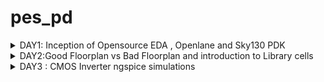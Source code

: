 # pes_pd

<details>
  <summary>
    DAY1: Inception of Opensource EDA , Openlane and Sky130 PDK 
  </summary>
  <br>
  To develop an ASIC you need three major components 
  + ``` RTL IP ```

  + ```PDK``` : Process Design Kit ; Collection of files used to model a fabrication .

  + ```EDA Tools```

    ASIC Design flow goes from RTL to GDSII
    The flow is as follows :
    + Synthesis:Converts RTL into a circuit which has elements in the standard libraray 
    + Floor Planning: Partition of CHIP die between different system building blocks and place teh IO pads or define dimension , pin locations
    + Placement: place the cells on the floorplanned rows
    + Clock Tree Synthesis:Create clock distribution networks with minimum skew 
    + Routing: Implementation of interconnects between the different layers.
    + Sign Off: DRC , LVS and STA
   
    For this course we use OpenLane which comes with various other packages such as Yosys and abc .
    Openlane is used to harden the macros and chips , Yosys is used for RTL synthesis , ABC is used for RTL optimizations , abc maps the
    netlist converted by Yosys to a technological library .Further OpenRoad performs placement and routing .

    Given is the OPenLane flow:
    ![Screenshot from 2023-09-16 21-03-59](https://github.com/AdrikaMohanty/pes_pd/assets/84654826/1e7d74d6-8c43-4d4e-b240-7f5f88be8107)

    

    ## Importing Package :
    Since different software dependencies are needed to run openlane you need to import package , so every time you run the interactive terminal you need to import the package
    by using the command ```package require openlane 0.9```

    ```
        cd OpenLane
        sudo make mount
        ./flow.tcl -interactive
    ```
  Here we are checking for pre defined module picorv32a

  ```
    package require openlane 0.9
    prep -design <filename>
    run_synthesis
```

  ![Screenshot from 2023-09-16 22-21-41](https://github.com/AdrikaMohanty/pes_pd/assets/84654826/dee1cc9a-3af5-4eab-a18d-22310e026aa7)

  
  
  The task given is to find the ratio of total number of cells to d flip flop 

  ![Screenshot from 2023-09-16 22-28-34](https://github.com/AdrikaMohanty/pes_pd/assets/84654826/28650b7a-9e9b-4a1f-a387-f0655c5ea1cf)





 From here we can see total number of cells is 9541 and dff (sky130_fd_sc_hd__dfxtp_2)is 1596, thus the ratio is 0.1672
 
</details>




<details>
  <summary>
    DAY2:Good Floorplan vs Bad Floorplan and introduction to Library cells
  </summary>
  <br>
   ## Chip floorplanning : 

  + Defining the width and height of core and die : In defining the width and height *Utilization Factor* plays an important role , UTILISATION FACTOR = Area Occupied by the Netlist / Area of the core, Aspect ratio=Height / width
  + Defining location of pre placed cells: Some IPs such as memories , clock gating cells, comparator , mux needs to be instantiated multiple times , such IPs are placed on chip before automated placement and routing .
  + De-coupling of Capacitors :Combinational blocks need to be connected to Vss and Vdd for operation . But if the circuit is large with many resistors, there might be a problem with charging and discharging of capacitors , this can lead to noise margin in the circuits ,for this we use de-coupling capacitors that is placed close to the combinational block , when switching activity takes place it detaches from circuit and the capacitance can be charged fully .
  + Power planning :  When a transition occurs on a net, charge associated with coupling capacitors may be dumped to ground. If there are not enough ground taps charge will accumulate at the tap and the ground line will act like a large resistor, raising the ground voltage and lowering our noise margin. To bypass this problem a robust PDN with many power strap taps are needed to lower the resistance associated with the PDN.
  + Pin Placement: All input pins should be placed on the left and all output pins to he right
  + Logical cell placement Blockage : Block the area occupied by the pins to prevent the PNR tool from placing logical blocks where pins are present

    ### This lab focuses on floorplanning of picorv32a , which we have previously synthesized

    ```
    cd OpenLane
    sudo make mount
    ./flow.tcl -interactive
    package require openlane 0.9
    run_synthesis
    run_floorplan
    ```
  ![image](https://github.com/AdrikaMohanty/pes_pd/assets/84654826/52f3f496-fbc2-43d9-895f-78394d333a49)


  ![image](https://github.com/AdrikaMohanty/pes_pd/assets/84654826/aa8949fa-8632-4ae6-9cb2-c0afe846f480)



  ![image](https://github.com/AdrikaMohanty/pes_pd/assets/84654826/4da51cc5-f87e-4cc2-905e-1d9154fd741a)

  ![image](https://github.com/AdrikaMohanty/pes_pd/assets/84654826/4e8d3b99-6746-4e08-8036-76d7b5f241c8)

  



  
</details>


<details>
  <summary>DAY3 : CMOS Inverter ngspice simulations</summary>

  git clone the following to get all the necessary files
  ```
cd OpenLane
git clone https://github.com/nickson-jose/vsdstdcelldesign.git
cd vsdstdcelldesign
```

make sure your sky130A.tech file is in ```vsdstdcelldesign``` folder , if not you can copy it .

To view the layout use the following command :
```
magic -T sky130A.tech sky130_inv.mag &
```

![image](https://github.com/AdrikaMohanty/pes_pd/assets/84654826/d64397ed-3638-4bcb-a767-0ca177d82910)

we perform sll the dimulstions on the spice file , to extract the spice file use the following command in tckcon window:

```
pwd
extract all
ext2spice cthresh 0 rthresh 0
ext2spice

```
![image](https://github.com/AdrikaMohanty/pes_pd/assets/84654826/48ecf6b4-a777-445d-8127-7c0b59b606d7)

you need to make some changes in the spice file to get the simulation results :

![image](https://github.com/AdrikaMohanty/pes_pd/assets/84654826/839c3b13-32cc-45d9-b409-44eda5318644)


to see the ngspice simulation:
```ngspice sky130_inv.spice```


![image](https://github.com/AdrikaMohanty/pes_pd/assets/84654826/faf3ee6a-f41d-4036-bf30-3125ab74a7e1)



To get the transient analysis of inverter you can do 
```plot y vs time a```


![image](https://github.com/AdrikaMohanty/pes_pd/assets/84654826/234693ef-0fcd-41a0-a4f2-0050dd06c6b8)


Use the drc_tests files , I have uploaded can be downloaded from there 

```
cd drc_tests
```

use the following to invoke magic :

```magic -d XR```

![image](https://github.com/AdrikaMohanty/pes_pd/assets/84654826/6ea64307-9f92-4152-a3e1-2d8970affe7c)


now open met3.mag using the command
```
magic -T sky130A.tech met3.mag &
```
Typing drc why in the tckcon window gives the drc error associated 

![image](https://github.com/AdrikaMohanty/pes_pd/assets/84654826/f5fa8da4-a504-4828-a978-ff5984a18083)

Load poly by typing ```load poly ``` in tkcon window 

after this you can see there is incorrect poly 

![image](https://github.com/AdrikaMohanty/pes_pd/assets/84654826/e9c41b3d-8442-4a4a-aa16-9841f31833db)

To fix this:

Make the following changes in sky130A.tech file :
 Add the following lines after line 5178

 ```
spacing xhrpoly,uhrpoly,xpc allpolynonres 480 touching_illegal \
	"xhrpoly/uhrpoly resistor spacing to diffusion < %d (poly.9)"  
```

Add the following lines after line 4815
```
spacing npres allpolynonres 480 touching_illegal \
	"poly.resistor spacing to N-tap < %d (poly.9)"
```


![image](https://github.com/AdrikaMohanty/pes_pd/assets/84654826/a00bb55f-e75f-4fe4-8eed-d38098377ac9)


To fix poly and diff and tap drc, make the following changes to the sky130A.tech file. Substitute the following lines in 4814 and 4815
```
spacing npres alldiff 480 touching_illegal \
	"poly.resistor spacing to N-tap < %d (poly.9)"
```

To fix nwell errors write the foolowings lines after line 4728 in sky130A.tech
```
variants (full)
cifmaxwidth nwell_untapped 0 bend_illegal \
	"Nwell missing tap (nwell.4)"
variants *
```

Add the following afetr line 1239
```
templayer nwell_tapped
bloat -all nsc nwell
 
templayer nwell_untapped nwell
and-not nwell_tapped

```

</details>
